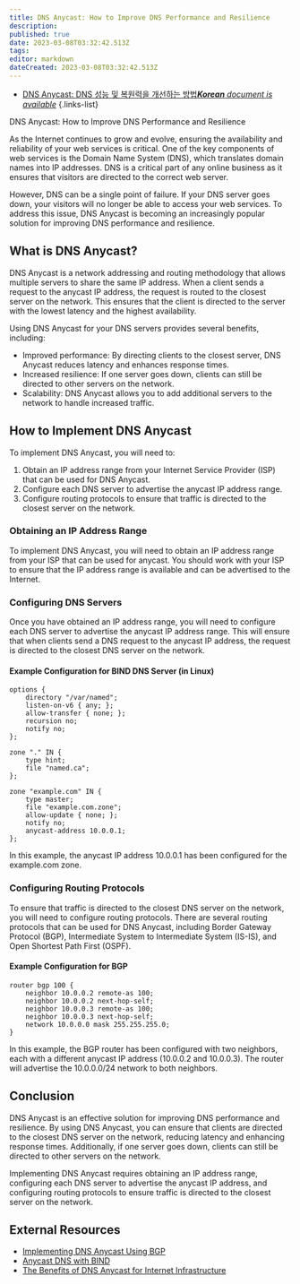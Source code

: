 ```yaml
---
title: DNS Anycast: How to Improve DNS Performance and Resilience
description: 
published: true
date: 2023-03-08T03:32:42.513Z
tags: 
editor: markdown
dateCreated: 2023-03-08T03:32:42.513Z
---
```


- [DNS Anycast: DNS 성능 및 복원력을 개선하는 방법***Korean** document is available*](/ko/Knowledge-base/Network/dns-anycast-how-to-improve-dns-performance-and-resilience)
{.links-list}

DNS Anycast: How to Improve DNS Performance and Resilience

As the Internet continues to grow and evolve, ensuring the availability and reliability of your web services is critical. One of the key components of web services is the Domain Name System (DNS), which translates domain names into IP addresses. DNS is a critical part of any online business as it ensures that visitors are directed to the correct web server.

However, DNS can be a single point of failure. If your DNS server goes down, your visitors will no longer be able to access your web services. To address this issue, DNS Anycast is becoming an increasingly popular solution for improving DNS performance and resilience.

## What is DNS Anycast?

DNS Anycast is a network addressing and routing methodology that allows multiple servers to share the same IP address. When a client sends a request to the anycast IP address, the request is routed to the closest server on the network. This ensures that the client is directed to the server with the lowest latency and the highest availability.

Using DNS Anycast for your DNS servers provides several benefits, including:

- Improved performance: By directing clients to the closest server, DNS Anycast reduces latency and enhances response times.
- Increased resilience: If one server goes down, clients can still be directed to other servers on the network.
- Scalability: DNS Anycast allows you to add additional servers to the network to handle increased traffic.

## How to Implement DNS Anycast

To implement DNS Anycast, you will need to:

1. Obtain an IP address range from your Internet Service Provider (ISP) that can be used for DNS Anycast.
2. Configure each DNS server to advertise the anycast IP address range.
3. Configure routing protocols to ensure that traffic is directed to the closest server on the network.

### Obtaining an IP Address Range

To implement DNS Anycast, you will need to obtain an IP address range from your ISP that can be used for anycast. You should work with your ISP to ensure that the IP address range is available and can be advertised to the Internet. 

### Configuring DNS Servers

Once you have obtained an IP address range, you will need to configure each DNS server to advertise the anycast IP address range. This will ensure that when clients send a DNS request to the anycast IP address, the request is directed to the closest DNS server on the network.

#### Example Configuration for BIND DNS Server (in Linux)

```shell
options {
    directory "/var/named";
    listen-on-v6 { any; };
    allow-transfer { none; };
    recursion no;
    notify no;
};

zone "." IN {
    type hint;
    file "named.ca";
};

zone "example.com" IN {
    type master;
    file "example.com.zone";
    allow-update { none; };
    notify no;
    anycast-address 10.0.0.1;
};
```

In this example, the anycast IP address 10.0.0.1 has been configured for the example.com zone.

### Configuring Routing Protocols

To ensure that traffic is directed to the closest DNS server on the network, you will need to configure routing protocols. There are several routing protocols that can be used for DNS Anycast, including Border Gateway Protocol (BGP), Intermediate System to Intermediate System (IS-IS), and Open Shortest Path First (OSPF).

#### Example Configuration for BGP

```shell
router bgp 100 {
    neighbor 10.0.0.2 remote-as 100;
    neighbor 10.0.0.2 next-hop-self;
    neighbor 10.0.0.3 remote-as 100;
    neighbor 10.0.0.3 next-hop-self;
    network 10.0.0.0 mask 255.255.255.0;
}
```

In this example, the BGP router has been configured with two neighbors, each with a different anycast IP address (10.0.0.2 and 10.0.0.3). The router will advertise the 10.0.0.0/24 network to both neighbors.

## Conclusion

DNS Anycast is an effective solution for improving DNS performance and resilience. By using DNS Anycast, you can ensure that clients are directed to the closest DNS server on the network, reducing latency and enhancing response times. Additionally, if one server goes down, clients can still be directed to other servers on the network.

Implementing DNS Anycast requires obtaining an IP address range, configuring each DNS server to advertise the anycast IP address, and configuring routing protocols to ensure traffic is directed to the closest server on the network.

## External Resources

- [Implementing DNS Anycast Using BGP](https://www.cisco.com/c/en/us/support/docs/ip/border-gateway-protocol-bgp/28784-dns-anycast.html)
- [Anycast DNS with BIND](https://www.redhat.com/sysadmin/anycast-dns-bind)
- [The Benefits of DNS Anycast for Internet Infrastructure](https://dyn.com/blog/benefits-of-dns-anycast-for-internet-infrastructure/)